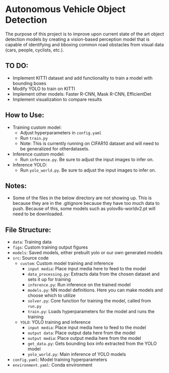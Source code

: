# Autonomous Vehicle Object Detection
The purpose of this project is to improve upon current state of the art object detection models by creating a vision-based perception model that is capable of identifying and bboxing common road obstacles from visual data (cars, people, cyclists, etc.).

## TO DO:
- Implement KITTI dataset and add functionality to train a model with bounding boxes
- Modify YOLO to train on KITTI
- Implement other models: Faster R-CNN, Mask R-CNN, EfficientDet
- Implement visualization to compare results

## How to Use:
- Training custom model:
  - Adjust hyperparameters in `config.yaml`
  - Run `train.py`
  - Note: This is currently running on CIFAR10 dataset and will need to be generalized for otherdatasets.
- Inference custom model:
  - Run `inference.py`. Be sure to adjust the input images to infer on.
- Inference YOLO:
  - Run `yolo_world.py`. Be sure to adjust the input images to infer on.

## Notes:
- Some of the files in the below directory are not showing up. This is because they are in the .gitignore because they have too much data to push. Because of this, some models such as yolov8s-worldv2.pt will need to be downloaded.

## File Structure:
- `data`: Training data
- `figs`: Custom training output figures
- `models`: Saved models, either prebuilt yolo or our own generated models
- `src`: Source code
  - `custom`: Custom model training and inference
    - `input media`: Place input media here to feed to the model
    - `data_processing.py`: Extracts data from the chosen dataset and sets it up for training 
    - `inference.py`: Run inference on the trained model
    - `models.py`: NN model definitions. Here you can make models and choose which to utilize
    - `solver.py`: Core function for training the model, called from `run.py`
    - `train.py`: Loads hyperparameters for the model and runs the training
  - `YOLO`: YOLO training and inference
    - `input media`: Place input media here to feed to the model
    - `output data`: Place output data here from the model
    - `output media`: Place output media here from the model
    - `get_data.py`: Gets bounding box info extracted from the YOLO model
    - `yolo_world.py`: Main inference of YOLO models
- `config.yaml`: Model training hyperparameters
- `environment.yaml`: Conda environment
